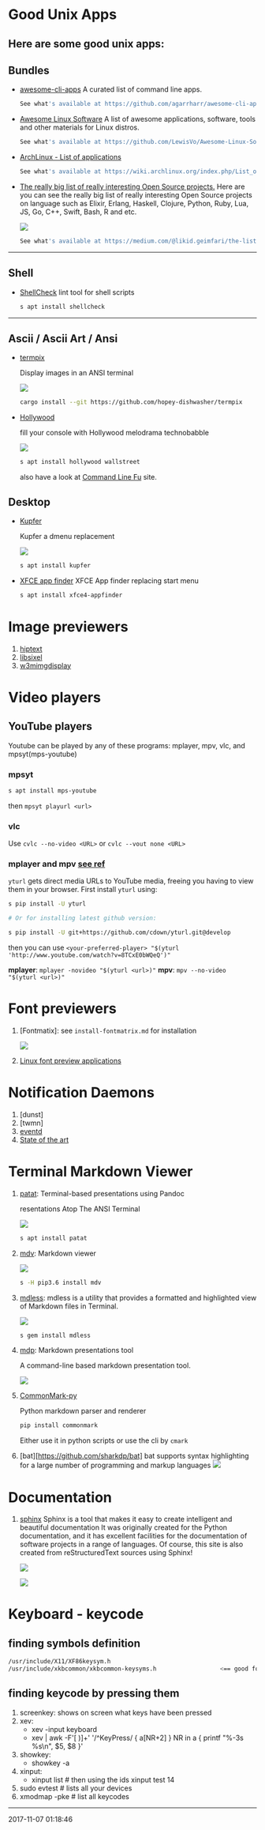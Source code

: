 # Good Unix Apps
Here are some good unix apps:
-----------------------------------------

## Bundles

- [awesome-cli-apps][awsome-cli]
   A curated list of command line apps.
   ```bash
   See what's available at https://github.com/agarrharr/awesome-cli-apps
   ```

- [Awesome Linux Software][awsome-linux]
   A list of awesome applications, software, tools and other materials for Linux distros.
   ```bash
   See what's available at https://github.com/LewisVo/Awesome-Linux-Software
   ```

- [ArchLinux - List of applications](https://wiki.archlinux.org/index.php/List_of_applications)
   ```bash
   See what's available at https://wiki.archlinux.org/index.php/List_of_applications
   ```
- [The really big list of really interesting Open Source projects.](https://medium.com/@likid.geimfari/the-list-of-interesting-open-source-projects-2daaa2153f7c)
   Here are you can see the really big list of really interesting Open Source 
   projects on language such as Elixir, Erlang, Haskell, Clojure, Python, Ruby,
   Lua, JS, Go, C++, Swift, Bash, R and etc.

   ![](https://cdn-images-1.medium.com/max/1500/0*cTQWHAgxA1ikNujZ.png)

   ```bash
   See what's available at https://medium.com/@likid.geimfari/the-list-of-interesting-open-source-projects-2daaa2153f7c
   ```
---

## Shell

- [ShellCheck][shellcheck]
   lint tool for shell scripts
   ```bash
   s apt install shellcheck
   ```

---

## Ascii / Ascii Art / Ansi
- [termpix](https://github.com/hopey-dishwasher/termpix)

   Display images in an ANSI terminal

   ![](https://cloud.githubusercontent.com/assets/4640028/13419797/fa51cb88-dfd4-11e5-87c3-f8620cd67557.png)
   ```bash
   cargo install --git https://github.com/hopey-dishwasher/termpix
   ```

- [Hollywood][hollywood]

   fill your console with Hollywood melodrama technobabble

   ![](http://2.bp.blogspot.com/-o0ExO2Cmf84/VJGdBu72YKI/AAAAAAAA5vI/9uL8xWRCpRY/s1600/Screenshot%2Bfrom%2B2014-12-17%2B09%3A10%3A47.png)
   ```bash
   s apt install hollywood wallstreet
   ```
   also have a look at [Command Line Fu][cmdfu] site.

## Desktop

- [Kupfer][kupfer]

   Kupfer a dmenu replacement

   ![](https://kupferlauncher.github.io/kupfer-launch.png)
   ```bash
   s apt install kupfer
   ```

- [XFCE app finder][appfinder]
   XFCE App finder replacing start menu

   ```bash
   s apt install xfce4-appfinder
   ```

# Image previewers

1. [hiptext](https://github.com/jart/hiptext)
1. [libsixel](https://github.com/saitoha/libsixel)
1. [w3mimgdisplay](/usr/lib/w3m/w3mimgdisplay)


# Video players

## YouTube players
Youtube can be played by any of these programs:
mplayer, mpv, vlc, and mpsyt(mps-youtube)
     
### mpsyt

```bash
s apt install mps-youtube
```

then `mpsyt playurl <url>`

### vlc

Use `cvlc --no-video <URL>` or `cvlc --vout none <URL>`

### mplayer and mpv [see ref][audio-youtube]
`yturl` gets direct media URLs to YouTube media, freeing you having to view them in your browser.
First install `yturl` using:

```bash
s pip install -U yturl

# Or for installing latest github version:

s pip install -U git+https://github.com/cdown/yturl.git@develop
```
then you can use `<your-preferred-player> "$(yturl 'http://www.youtube.com/watch?v=8TCxE0bWQeQ')"`

**mplayer**:
`mplayer -novideo "$(yturl <url>)"`
**mpv**:
`mpv --no-video "$(yturl <url>)"`

# Font previewers

1. [Fontmatix]: see `install-fontmatrix.md` for installation

   ![](http://i.imgur.com/y1Nf2Ck.png)

1. [Linux font preview applications](https://cweiske.de/tagebuch/Linux%20font%20preview%20applications.htm)

# Notification Daemons

1. [dunst]
1. [twmn]
1. [eventd](https://www.eventd.org/)
1. [State of the art](https://www.eventd.org/state-art.html)

# Terminal Markdown Viewer

1. [patat][patat]: Terminal-based presentations using Pandoc

   resentations Atop The ANSI Terminal

   ![](https://github.com/jaspervdj/patat/raw/master/extra/screenshot.png?raw=true)

   ```bash
   s apt install patat
   ```

1. [mdv][mdv]: Markdown viewer

   ![](https://github.com/axiros/terminal_markdown_viewer/raw/master/samples/5.png)

   ```bash
   s -H pip3.6 install mdv
   ```

1. [mdless](https://github.com/ttscoff/mdless):
   mdless is a utility that provides a formatted and highlighted view of Markdown files in Terminal.

   ![](https://github.com/ttscoff/mdless/raw/develop/screenshots/mdless.png)

   ```bash
   s gem install mdless
   ```

1. [mdp](https://github.com/visit1985/mdp): Markdown presentations tool

   A command-line based markdown presentation tool.

   ![](https://cloud.githubusercontent.com/assets/2237222/5810237/797c494c-a043-11e4-9dbd-959cab4055fa.gif)

1. [CommonMark-py][cmpy]

   Python markdown parser and renderer
   ```bash
   pip install commonmark

   ```
   Either use it in python scripts or use the cli by `cmark`

1. [bat][https://github.com/sharkdp/bat]
   bat supports syntax highlighting for a large number of programming and markup languages
   ![](https://camo.githubusercontent.com/9d3d89364f2cc83ace8f29646a6236bc15ea1da0/68747470733a2f2f696d6775722e636f6d2f724773646e44652e706e67)
   
# Documentation

1. [sphinx](http://www.sphinx-doc.org)
   Sphinx is a tool that makes it easy to create intelligent and beautiful documentation
   It was originally created for the Python documentation, and it has excellent 
   facilities for the documentation of software projects in a range of languages. 
   Of course, this site is also created from reStructuredText sources using Sphinx! 

   ![](http://www.milos.curuvija.com/_images/sphinx_google_analytics_verify1.png)

   ![](https://i.github-camo.com/f3321d2404e853746ba2bc978bc13537feb14634/68747470733a2f2f7261772e67697468756275736572636f6e74656e742e636f6d2f646c646c2f737068696e782d707265766965772f6d61737465722f646f63732f64656d6f2e676966)

# Keyboard - keycode

## finding symbols definition

``` sh
/usr/include/X11/XF86keysym.h
/usr/include/xkbcommon/xkbcommon-keysyms.h                  <== good for i3
```

## finding keycode by pressing them
1. screenkey: shows on screen what keys have been pressed
1. xev:
   - xev -input keyboard
   - xev | awk -F'[ )]+' '/^KeyPress/ { a[NR+2] } NR in a { printf "%-3s %s\n", $5, $8 }'
1. showkey:
   - showkey -a
1. xinput:
   - xinput list  # then using the ids
     xinput test 14
1. sudo evtest # lists all your devices
1. xmodmap -pke # list all keycodes


[audio-youtube]: https://unix.stackexchange.com/questions/229787/audio-only-youtube-player
[awsome-linux]: https://github.com/LewisVo/Awesome-Linux-Software
[awsome-cli]: https://github.com/agarrharr/awesome-cli-apps
[cmdfu]: http://www.commandlinefu.com/commands/view/6663/pretend-to-be-busy-in-office-to-enjoy-a-cup-of-coffee
[shellcheck]: https://www.cyberciti.biz/programming/improve-your-bashsh-shell-script-with-shellcheck-lint-script-analysis-tool/
[hollywood]: http://blog.dustinkirkland.com/2014/12/hollywood-technodrama.html
[mdv]: https://github.com/axiros/terminal_markdown_viewer
[cmpy]: https://github.com/rtfd/CommonMark-py
[kupfer]: https://github.com/kupferlauncher/kupfer
[appfinder]: http://docs.xfce.org/xfce/xfce4-appfinder/usage
[patat]: https://github.com/jaspervdj/patat
-----------------------------------------
2017-11-07 01:18:46
